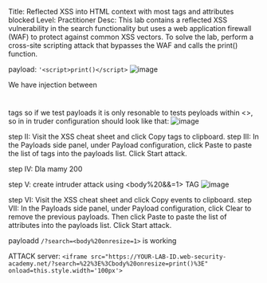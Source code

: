 Title: Reflected XSS into HTML context with most tags and attributes blocked
Level: Practitioner
Desc:  This lab contains a reflected XSS vulnerability in the search functionality but uses a web application firewall (WAF) to protect against common XSS vectors.
To solve the lab, perform a cross-site scripting attack that bypasses the WAF and calls the print() function. 


payload: `'<script>print()</script>`
![image](https://github.com/user-attachments/assets/17b844a2-9410-40b8-a8ff-bb4b74f5fb5c)

We have injection between <h1></h1> tags so if we test payloads it is only resonable to tests peyloads within <>,
so in in truder configuration should look like that:
![image](https://github.com/user-attachments/assets/2c45f663-69bc-4d96-8401-d731af5e6da6)


step II: Visit the XSS cheat sheet and click Copy tags to clipboard. 
step III: In the Payloads side panel, under Payload configuration, click Paste to paste the list of tags into the payloads list. Click Start attack.

step IV: Dla <body> mamy 200

step V: create intruder attack using <body%20&&=1> TAG
![image](https://github.com/user-attachments/assets/0d4c0942-b28f-4927-a2dc-4b85ea3a77c1)

step VI: Visit the XSS cheat sheet and click Copy events to clipboard. 
step VII: In the Payloads side panel, under Payload configuration, click Clear to remove the previous payloads. Then click Paste to paste the list of attributes into the payloads list. Click Start attack. 

payloadd `/?search=<body%20onresize=1>` is working

ATTACK server: `<iframe src="https://YOUR-LAB-ID.web-security-academy.net/?search=%22%3E%3Cbody%20onresize=print()%3E" onload=this.style.width='100px'>`


